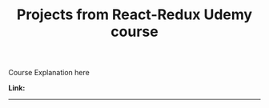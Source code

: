 <header><h1><b>Projects from React-Redux Udemy course</b></h1></header>

Course Explanation here

<b>Link:</b> <a></a>

-------
